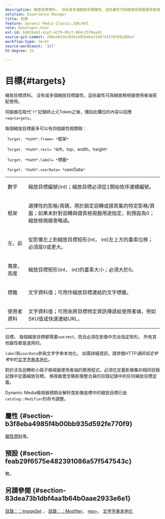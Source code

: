 ```yaml
---
description: 縮放目標資料。 沒有或多個縮放目標屬性，這些屬性可與縮放檢視器使用者端搭配使用。
solution: Experience Manager
title: 目標
feature: Dynamic Media Classic,SDK/API
role: Developer,User
exl-id: b882ba01-a1ef-4179-95c7-964c2578aad1
source-git-commit: 206e4643e3926cb85b4be2189743578f88180be7
workflow-type: tm+mt
source-wordcount: '327'
ht-degree: 1%

---
```


# 目標{#targets}

縮放目標資料。 沒有或多個縮放目標屬性，這些屬性可與縮放檢視器使用者端搭配使用。

伺服器在取代&#39;`??`&#39;記錄終止元Token之後，傳回此欄位的內容以回應`req=targets`。

每個縮放目標最多可以有四個屬性相關聯：

` Target. *`num`*.frame= *`框架`*`

` Target. *`num`*.rect= *`left，top，width，height`*`

` Target. *`num`*.label= *`標籤`*`

` Target. *`num`*.userData= *`userData`*`

<table id="simpletable_4C20157A7A444DEB9959B335CAFBAEC8"> 
 <tr class="strow"> 
  <td class="stentry"> <p> <span class="codeph"> <span class="varname">數字</span> </span> </p> </td> 
  <td class="stentry"> <p>縮放目標編號(int)；縮放目標必須從1開始依序連續編號。 </p> </td> 
 </tr> 
 <tr class="strow"> 
  <td class="stentry"> <p> <span class="codeph"> <span class="varname">框架</span> </span> </p> </td> 
  <td class="stentry"> <p>選擇性的影格/頁碼，用於鎖定迴轉或摺頁集的特定影格/頁面；如果未針對迴轉與摺頁檢視器用途指定，則預設為0；縮放檢視器會略過。 </p> </td> 
 </tr> 
 <tr class="strow"> 
  <td class="stentry"> <p> <span class="codeph">左<span class="varname">，前</span> </span> </p> </td> 
  <td class="stentry"> <p>從影像左上到縮放目標矩形(int， int)左上方的畫素位移；必須是0或更大。 </p> </td> 
 </tr> 
 <tr class="strow"> 
  <td class="stentry"> <p> <span class="codeph"> <span class="varname">寬度，高度</span> </span> </p> </td> 
  <td class="stentry"> <p>縮放目標矩形(int， int)的畫素大小；必須大於0。 </p> </td> 
 </tr> 
 <tr class="strow"> 
  <td class="stentry"> <p> <span class="codeph"> <span class="varname">標籤</span> </span> </p> </td> 
  <td class="stentry"> <p>文字資料值；可用作縮放目標連結的文字標籤。 </p> </td> 
 </tr> 
 <tr class="strow"> 
  <td class="stentry"> <p> <span class="codeph"> <span class="varname">使用者資料</span> </span> </p> </td> 
  <td class="stentry"> <p>文字資料值；可用來將目標特定資訊傳遞給使用者端，例如SKU值或快速連結URL。 </p> </td> 
 </tr> 
</table>

目標。 每個縮放目標都需要&#x200B;*`num`*.rect，而且必須在影像中完全指定矩形。 所有其他屬性都是選用的。

*`label`*&#x200B;和&#x200B;*`userData`*&#x200B;參與文字字串本地化。 如需詳細資訊，請參閱&#x200B;*HTTP通訊協定參考*&#x200B;中的[文字字串本地化](/help/aem-is-ir-api/is-api/http-ref/image-serving-api-ref/c-http-protocol-reference/c-syntax-and-features/r-text-string-localization.md)。

對於涉及迴轉和小冊子檢視器使用者端的應用程式，必須在定義影像集的相同目錄記錄中定義縮放目標。 檢視器會忽略影像整合員的目錄記錄中的任何縮放目標定義。

Dynamic Media檢視器預期全解析度影像座標中的縮放目標已由`catalog::Modifier`的命令調整。

## 屬性 {#section-b3f8eba4985f4b00bb935d592fe770f9}

[屬性資料](/help/aem-is-ir-api/is-api/image-catalog/image-serving-api-ref/c-image-catalog-reference/c-overview/c-common-data-types/r-property-data.md)值。

## 預設 {#section-feab29f6575e482391086a57f547543c}

無。

## 另請參閱 {#section-83dea73b1dbf4aa1b64b0aae2933e6e1}

[目錄：：ImageSet](../../../../../../is-api/image-catalog/image-serving-api-ref/c-image-catalog-reference/c-image-svg-data-reference/c-image-data-reference/r-imageset-cat.md#reference-4764d347afd64afdaede9a74c7565256) ， [目錄：：Modifier](../../../../../../is-api/image-catalog/image-serving-api-ref/c-image-catalog-reference/c-image-svg-data-reference/c-image-data-reference/r-modifier-cat.md#reference-d2c6884b3a2248fab81a112d27969834)， [req=](/help/aem-is-ir-api/is-api/http-ref/image-serving-api-ref/c-http-protocol-reference/c-command-reference/r-req/r-req.md)， [文字字串本地化](/help/aem-is-ir-api/is-api/http-ref/image-serving-api-ref/c-http-protocol-reference/c-syntax-and-features/r-text-string-localization.md)
